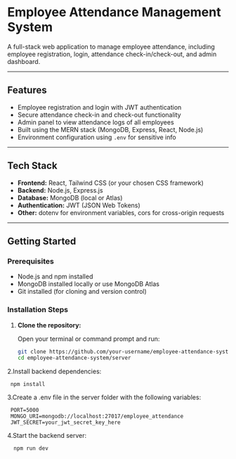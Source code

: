 # Employee Attendance Management System

A full-stack web application to manage employee attendance, including employee registration, login, attendance check-in/check-out, and admin dashboard.

---

## Features

- Employee registration and login with JWT authentication
- Secure attendance check-in and check-out functionality
- Admin panel to view attendance logs of all employees
- Built using the MERN stack (MongoDB, Express, React, Node.js)
- Environment configuration using `.env` for sensitive info

---

## Tech Stack

- **Frontend:** React, Tailwind CSS (or your chosen CSS framework)
- **Backend:** Node.js, Express.js
- **Database:** MongoDB (local or Atlas)
- **Authentication:** JWT (JSON Web Tokens)
- **Other:** dotenv for environment variables, cors for cross-origin requests

---

## Getting Started

### Prerequisites

- Node.js and npm installed
- MongoDB installed locally or use MongoDB Atlas
- Git installed (for cloning and version control)

### Installation Steps

1. **Clone the repository:**

   Open your terminal or command prompt and run:

   ```bash
   git clone https://github.com/your-username/employee-attendance-system.git
   cd employee-attendance-system/server
   
2.Install backend dependencies:

     npm install

3.Create a .env file in the server folder with the following variables:

     PORT=5000
     MONGO_URI=mongodb://localhost:27017/employee_attendance
     JWT_SECRET=your_jwt_secret_key_here

4.Start the backend server:  

      npm run dev
